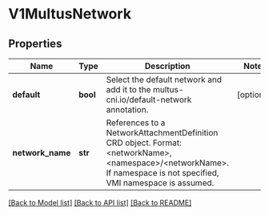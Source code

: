 # V1MultusNetwork

## Properties
Name | Type | Description | Notes
------------ | ------------- | ------------- | -------------
**default** | **bool** | Select the default network and add it to the multus-cni.io/default-network annotation. | [optional] 
**network_name** | **str** | References to a NetworkAttachmentDefinition CRD object. Format: &lt;networkName&gt;, &lt;namespace&gt;/&lt;networkName&gt;. If namespace is not specified, VMI namespace is assumed. | 

[[Back to Model list]](../README.md#documentation-for-models) [[Back to API list]](../README.md#documentation-for-api-endpoints) [[Back to README]](../README.md)


